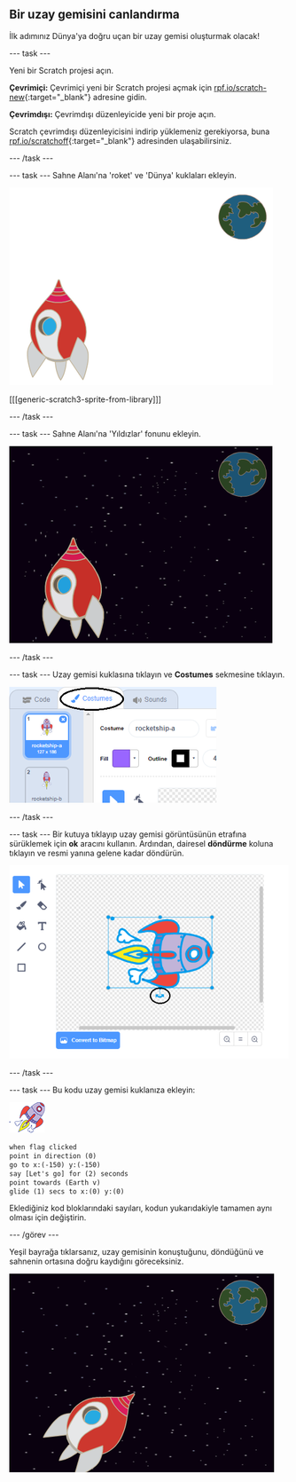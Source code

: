 ## Bir uzay gemisini canlandırma

İlk adımınız Dünya'ya doğru uçan bir uzay gemisi oluşturmak olacak!

\--- task \---

Yeni bir Scratch projesi açın.

**Çevrimiçi:** Çevrimiçi yeni bir Scratch projesi açmak için [rpf.io/scratch-new](http://rpf.io/scratchon){:target="_blank"} adresine gidin.

**Çevrimdışı:** Çevrimdışı düzenleyicide yeni bir proje açın.

Scratch çevrimdışı düzenleyicisini indirip yüklemeniz gerekiyorsa, buna [rpf.io/scratchoff](http://rpf.io/scratchoff){:target="_blank"} adresinden ulaşabilirsiniz.

\--- /task \---

\--- task \--- Sahne Alanı'na 'roket' ve 'Dünya' kuklaları ekleyin.

![Uzay gemisi ve Dünya kuklası](images/space-sprites.png)

[[[generic-scratch3-sprite-from-library]]]

\--- /task \---

\--- task \--- Sahne Alanı'na 'Yıldızlar' fonunu ekleyin.

![Bir uzay fonu](images/space-backdrop.png)

\--- /task \---

\--- task \--- Uzay gemisi kuklasına tıklayın ve **Costumes** sekmesine tıklayın.

![Kukla kostümü](images/space-costume.png)

\--- /task \---

\--- task \--- Bir kutuya tıklayıp uzay gemisi görüntüsünün etrafına sürüklemek için **ok** aracını kullanın. Ardından, dairesel **döndürme** koluna tıklayın ve resmi yanına gelene kadar döndürün.

![Kostüm döndürme](images/space-rotate.png)

\--- /task \---

\--- task \--- Bu kodu uzay gemisi kuklanıza ekleyin:

![Uzay gemisi kuklası](images/sprite-spaceship.png)

```blocks3
when flag clicked
point in direction (0)
go to x:(-150) y:(-150)
say [Let's go] for (2) seconds
point towards (Earth v)
glide (1) secs to x:(0) y:(0)
```

Eklediğiniz kod bloklarındaki sayıları, kodun yukarıdakiyle tamamen aynı olması için değiştirin.

\--- /görev \---

Yeşil bayrağa tıklarsanız, uzay gemisinin konuştuğunu, döndüğünü ve sahnenin ortasına doğru kaydığını göreceksiniz.

![Bir uzay gemisi animasyonunu test etme](images/space-animate-stage.png)